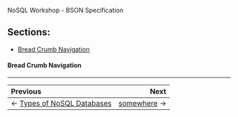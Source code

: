 NoSQL Workshop - BSON Specification

## Sections:

* [Bread Crumb Navigation](#bread-crumb-navigation)


#### Bread Crumb Navigation
_________________________

Previous | Next
:------- | ---:
← [Types of NoSQL Databases](./types-of-nosql-databases.md) | [somewhere](./somewhere.md) →
